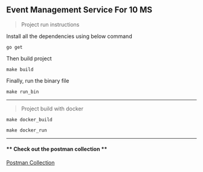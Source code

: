 ## Event Management Service For 10 MS

> Project run instructions 

Install all the dependencies using below command 
```shell
go get
```
Then build project
```shell
make build
```
Finally, run the binary file
```shell
make run_bin
```

---

> Project build with docker

```shell
make docker_build
```

```shell
make docker_run
```

---

#### ** Check out the postman collection ** 

[Postman Collection](https://github.com/faisal-porag/event_management_service_10MS/blob/master/postman_collection/event_management_system_10MS.postman_collection.json)

